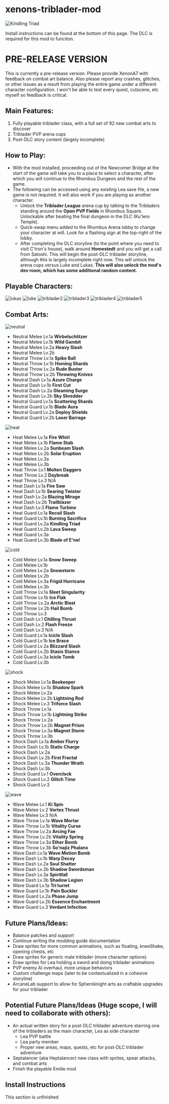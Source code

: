 # xenons-triblader-mod
![Kindling Triad](https://user-images.githubusercontent.com/105614278/168501697-8dccf971-8564-4166-bbdb-d3c6ec79d870.gif)

Install instructions can be found at the bottom of this page. The DLC is required for this mod to funciton.

# **PRE-RELEASE VERSION**

This is currently a pre-release version. Please provide XenonA7 with feedback on combat art balance. Also please report any crashes, glitches, or other issues as a result from playing the entire game under a different character configuration. I won't be able to test every quest, cutscene, etc myself so feedback is critical.


## **Main Features:**
1. Fully playable triblader class, with a full set of 92 new combat arts to discover
2. Triblader PVP arena cups
3. Post-DLC story content (largely incomplete)


## **How to Play:**
- With the mod installed, proceeding out of the Newcomer Bridge at the start of the game will take you to a place to select a character, after which you will continue to the Rhombus Dungeon and the rest of the game.
- The following can be accessed using any existing Lea save file, a new game is not required. It will also work if you are playing as another character.
  - Unlock the **Triblader League** arena cup by talking to the Tribladers standing around the **Open PVP Fields** in Rhombus Square. Unlockable after beating the final dungeon in the DLC (Ku'lero Temple).
  - Quick-swap menu added to the Rhombus Arena lobby to change your character at will. Look for a flashing sign at the top-right of the lobby.
  - After completing the DLC storyline (to the point where you need to visit C'tron's house), walk around **Homestedt** and you will get a call from Satoshi. This will begin the post-DLC triblader storyline, although this is largely incomplete right now. This will unlock the arena cups versus Luke and Lukas. **This will also unlock the mod's dev room, which has some additional random content.**



## **Playable Characters:** 

![lukas](https://user-images.githubusercontent.com/105614278/168503144-55fa2d1a-5602-439e-8ad8-2060d2135628.gif)
![luke](https://user-images.githubusercontent.com/105614278/168503143-488ff957-1f98-4fc0-ab81-784579f945d0.gif)
![triblader2](https://user-images.githubusercontent.com/105614278/168503145-8b3ab338-4a08-4805-9160-0d64200e74ec.gif)
![triblader3](https://user-images.githubusercontent.com/105614278/168503467-896c5082-e2bc-4640-9a85-651c878634d2.gif)
![triblader4](https://user-images.githubusercontent.com/105614278/168503633-d4a825cb-7f82-4b6b-a6fc-4e471e74ad31.gif)
![triblader5](https://user-images.githubusercontent.com/105614278/168504082-661b6b87-e9b3-42ef-8192-603a01f0f1ca.gif)

## **Combat Arts:** 

![neutral](https://user-images.githubusercontent.com/105614278/168505340-e0a770c7-7a3b-4f6d-a173-bd1886e1e4cd.png)
- Neutral Melee Lv.1a	**Wirbelschlitzer**
- Neutral Melee Lv.1b	**Wild Gambit**
- Neutral Melee Lv.2a	**Heavy Slash**
- Neutral Melee Lv.2b
- Neutral Throw Lv.1a	**Spike Ball**
- Neutral Throw Lv.1b	**Homing Shards**
- Neutral Throw Lv.2a	**Rude Buster**
- Neutral Throw Lv.2b	**Throwing Knives**
- Neutral Dash Lv.1a	**Azure Charge**
- Neutral Dash Lv.1b	**First Cut**
- Neutral Dash Lv.2a	**Gleaming Surge**
- Neutral Dash Lv.2b	**Sky Shredder**
- Neutral Guard Lv.1a	**Scattering Shards**
- Neutral Guard Lv.1b	**Blade Aura**
- Neutral Guard Lv.2a	**Deploy Shields**
- Neutral Guard Lv.2b	**Laser Barrage**

![heat](https://user-images.githubusercontent.com/105614278/168505403-98d388f9-8d53-4d25-8bd2-956ef6a33e4c.png)
- Heat Melee Lv.1a	**Fire Whirl**
- Heat Melee Lv.1b	**Flame Stab**
- Heat Melee Lv.2a	**Sunbeam Slash**
- Heat Melee Lv.2b	**Solar Eruption**
- Heat Melee Lv.3a
- Heat Melee Lv.3b
- Heat Throw Lv.1	**Molten Daggers**
- Heat Throw Lv.2	**Daybreak**
- Heat Throw Lv.3	N/A
- Heat Dash Lv.1a	**Fire Saw**
- Heat Dash Lv.1b	**Searing Twister**
- Heat Dash Lv.2a	**Blazing Mirage**
- Heat Dash Lv.2b	**Trailblazer**
- Heat Dash Lv.3	**Flame Turbine**
- Heat Guard Lv.1a	**Recoil Slash**
- Heat Guard Lv.1b	**Burning Sacrifice**
- Heat Guard Lv.2a	**Kindling Triad**
- Heat Guard Lv.2b	**Lava Sweep**
- Heat Guard Lv.3a
- Heat Guard Lv.3b	**Blade of E'nel**

![cold](https://user-images.githubusercontent.com/105614278/168505452-d0485b21-d090-482d-b493-d72090f12fa7.png)
- Cold Melee Lv.1a	**Snow Sweep**
- Cold Melee Lv.1b
- Cold Melee Lv.2a	**Snowstorm**
- Cold Melee Lv.2b
- Cold Melee Lv.3a	**Frigid Hurricane**
- Cold Melee Lv.3b
- Cold Throw Lv.1a	**Sleet Singularity**
- Cold Throw Lv.1b	**Ice Flak**
- Cold Throw Lv.2a	**Arctic Blast**
- Cold Throw Lv.2b	**Hail Bomb**
- Cold Throw Lv.3
- Cold Dash Lv.1	**Chilling Thrust**
- Cold Dash Lv.2	**Flash Freeze**
- Cold Dash Lv.3	N/A
- Cold Guard Lv.1a	**Icicle Slash**
- Cold Guard Lv.1b	**Ice Brace**
- Cold Guard Lv.2a	**Blizzard Slash**
- Cold Guard Lv.2b	**Stasis Stance**
- Cold Guard Lv.3a	**Icicle Tomb**
- Cold Guard Lv.3b

![shock](https://user-images.githubusercontent.com/105614278/168505459-99dbff01-3261-465e-a470-c381c7133198.png)
- Shock Melee Lv.1a	**Beekeeper**
- Shock Melee Lv.1b	**Shadow Spark**
- Shock Melee Lv.2a	
- Shock Melee Lv.2b	**Lightning Rod**
- Shock Melee Lv.3	**Triforce Slash**
- Shock Throw Lv.1a
- Shock Throw Lv.1b	**Lightning Strike**
- Shock Throw Lv.2a
- Shock Throw Lv.2b	**Magnet Prism**
- Shock Throw Lv.3a	**Magnet Storm**
- Shock Throw Lv.3b
- Shock Dash Lv.1a	**Amber Flurry**
- Shock Dash Lv.1b	**Static Charge**
- Shock Dash Lv.2a
- Shock Dash Lv.2b	**First Fractal**
- Shock Dash Lv.3a	**Thunder Wrath**
- Shock Dash Lv.3b
- Shock Guard Lv.1	**Overclock**
- Shock Guard Lv.2	**Glitch Time**
- Shock Guard Lv.3

![wave](https://user-images.githubusercontent.com/105614278/168505468-e7f002ac-f5e0-4633-b444-a19dcde8418c.png)
- Wave Melee Lv.1	**Ki Spin**
- Wave Melee Lv.2	**Vortex Thrust**
- Wave Melee Lv.3	N/A
- Wave Throw Lv.1a	**Wave Mortar**
- Wave Throw Lv.1b	**Vitality Curse**
- Wave Throw Lv.2a	**Arcing Fae**
- Wave Throw Lv.2b	**Vitality Spring**
- Wave Throw Lv.3a	**Ether Bomb**
- Wave Throw Lv.3b	**So'najiz Phalanx**
- Wave Dash Lv.1a	**Wave Motion Bomb**
- Wave Dash Lv.1b	**Warp Decoy**
- Wave Dash Lv.2a	**Soul Shatter**
- Wave Dash Lv.2b	**Shadow Swordsman**
- Wave Dash Lv.3a	**Spiritfall**
- Wave Dash Lv.3b	**Shadow Legion**
- Wave Guard Lv.1a	**Tri turret**
- Wave Guard Lv.1b	**Pain Buckler**
- Wave Guard Lv.2a	**Phase Jump**
- Wave Guard Lv.2b	**Essence Enchantment**
- Wave Guard Lv.3	**Verdant Infection**


## **Future Plans/Ideas:**
- Balance patches and support
- Continue writing the modding guide documentation
- Draw sprites for more common animations, such as floating, kneeShake, opening chests, etc
- Draw sprites for generic male triblader (more character options)
- Draw sprites for Lea holding a sword and doing triblader animations
- PVP enemy AI overhaul, more unique behaviors
- Custom challenge maps (later to be contextualized in a cohesive storyline)
- ArcaneLab support to allow for Spheroknight arts as craftable upgrades for your triblader

## **Potential Future Plans/Ideas (Huge scope, I will need to collaborate with others):**
- An actual written story for a post-DLC triblader adventure starring one of the tribladers as the main character, Lea as side character
  - Lea PVP battle
  - Lea party member
  - Proper new areas, maps, quests, etc for post-DLC triblader adventure
- Septalancer (aka Heptalancer) new class with sprites, spear attacks, and combat arts
- Finish the playable Emilie mod


## Install Instructions
This section is unfinished
